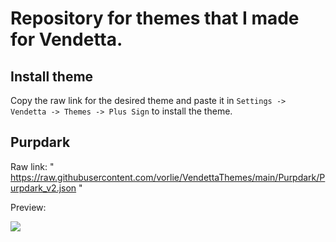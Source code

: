 # Repository for themes that I made for Vendetta.

## Install theme
Copy the raw link for the desired theme and paste it in `Settings -> Vendetta -> Themes -> Plus Sign` to install the theme.

## Purpdark
Raw link: " https://raw.githubusercontent.com/vorlie/VendettaThemes/main/Purpdark/Purpdark_v2.json " 

Preview:

![](https://us-east-1.tixte.net/uploads/cdn.vorlie.pl/preview.jpg)